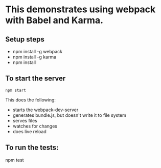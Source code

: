 # This demonstrates using webpack with Babel and Karma.

## Setup steps

* npm install -g webpack
* npm install -g karma
* npm install

## To start the server
```
npm start
```

This does the following:
* starts the webpack-dev-server
* generates bundle.js, but doesn't write it to file system
* serves files
* watches for changes
* does live reload

## To run the tests:
npm test
